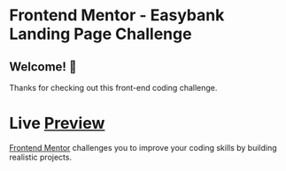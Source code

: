 # Frontend Mentor - Easybank Landing Page Challenge

## Welcome! 👋

Thanks for checking out this front-end coding challenge.

# Live [Preview](https://getoarm.github.io/frontend-mentor-challenge/)

[Frontend Mentor](https://www.frontendmentor.io) challenges you to improve your coding skills by building realistic projects.

